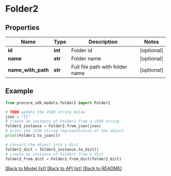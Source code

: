 # Folder2


## Properties

Name | Type | Description | Notes
------------ | ------------- | ------------- | -------------
**id** | **int** | Folder id | [optional] 
**name** | **str** | Folder name | [optional] 
**name_with_path** | **str** | Full file path with folder name | [optional] 

## Example

```python
from procore_sdk.models.folder2 import Folder2

# TODO update the JSON string below
json = "{}"
# create an instance of Folder2 from a JSON string
folder2_instance = Folder2.from_json(json)
# print the JSON string representation of the object
print(Folder2.to_json())

# convert the object into a dict
folder2_dict = folder2_instance.to_dict()
# create an instance of Folder2 from a dict
folder2_from_dict = Folder2.from_dict(folder2_dict)
```
[[Back to Model list]](../README.md#documentation-for-models) [[Back to API list]](../README.md#documentation-for-api-endpoints) [[Back to README]](../README.md)


